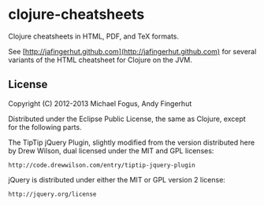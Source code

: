 # clojure-cheatsheets

Clojure cheatsheets in HTML, PDF, and TeX formats.

See [http://jafingerhut.github.com](http://jafingerhut.github.com) for
several variants of the HTML cheatsheet for Clojure on the JVM.

## License

Copyright (C) 2012-2013 Michael Fogus, Andy Fingerhut

Distributed under the Eclipse Public License, the same as Clojure,
except for the following parts.

The TipTip jQuery Plugin, slightly modified from the version
distributed here by Drew Wilson, dual licensed under the MIT and GPL
licenses:

    http://code.drewwilson.com/entry/tiptip-jquery-plugin

jQuery is distributed under either the MIT or GPL version 2 license:

    http://jquery.org/license
